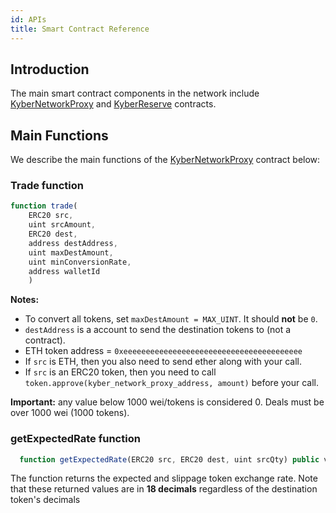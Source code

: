 ```yaml
---
id: APIs
title: Smart Contract Reference
---
```

## Introduction

The main smart contract components in the network include [KyberNetworkProxy](api-kybernetworkproxy.md) and [KyberReserve](api-kyberreserve.md) contracts.

## Main Functions

We describe the main functions of the [KyberNetworkProxy](api-kybernetworkproxy.md) contract below:

### Trade function
```js
function trade(
	ERC20 src,
	uint srcAmount,
	ERC20 dest,
	address destAddress,
	uint maxDestAmount,
	uint minConversionRate,
	address walletId
	)
```

**Notes:**<br>
* To convert all tokens, set `maxDestAmount = MAX_UINT`. It should **not** be `0`.
* `destAddress` is a account to send the destination tokens to (not a contract).
* ETH token address = `0xeeeeeeeeeeeeeeeeeeeeeeeeeeeeeeeeeeeeeeee`
* If `src` is ETH, then you also need to send ether along with your call. 
* If `src` is an ERC20 token, then you need to call `token.approve(kyber_network_proxy_address, amount)` before your call.

**Important:** any value below 1000 wei/tokens is considered 0. Deals must be over 1000 wei (1000 tokens).

### getExpectedRate function
```js
  function getExpectedRate(ERC20 src, ERC20 dest, uint srcQty) public view returns(uint expectedRate, uint slippageRate);
```
The function returns the expected and slippage token exchange rate. Note that these returned values are in **18 decimals** regardless of the destination token's decimals